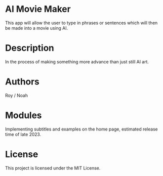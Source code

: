 # AI Movie Maker
This app will allow the user to type in phrases or sentences which will then be made into a movie using AI.

# Description
In the process of making something more advance than just still AI art.

# Authors
Roy / Noah

# Modules
Implementing subtitles and examples on the home page, estimated release time of late 2023.

# License
This project is licensed under the MIT License.
